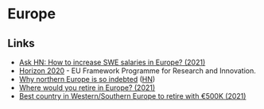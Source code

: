 # Europe

## Links

- [Ask HN: How to increase SWE salaries in Europe? (2021)](https://news.ycombinator.com/item?id=25766884)
- [Horizon 2020](https://ec.europa.eu/programmes/horizon2020/en) - EU Framework Programme for Research and Innovation.
- [Why northern Europe is so indebted](https://theloop.ecpr.eu/why-northern-europe-is-so-indebted/) ([HN](https://news.ycombinator.com/item?id=26325765))
- [Where would you retire in Europe? (2021)](https://www.reddit.com/r/EuropeFIRE/comments/lxeqpb/where_would_you_retire_in_europe/)
- [Best country in Western/Southern Europe to retire with €500K (2021)](https://www.reddit.com/r/EuropeFIRE/comments/m2tnhv/best_country_in_westernsouthern_europe_to_retire/)

